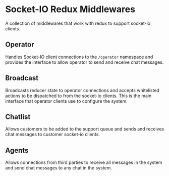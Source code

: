 # Socket-IO Redux Middlewares

A collection of middlewares that work with redux to support socket-io clients.

## Operator

Handles Socket-IO client connections to the `/operator` namespace and provides
the interface to allow operator to send and receive chat messages.

## Broadcast

Broadcasts reducer state to operator connections and accepts whitelisted actions
to be dispatched to from the socket-io clients. This is the main interface that
operator clients use to configure the system.

## Chatlist

Allows customers to be added to the support queue and sends and receives chat
messages to customer socket-io clients.

## Agents

Allows connections from third parties to receive all messages in the system and
send chat messages to any chat in the system.
